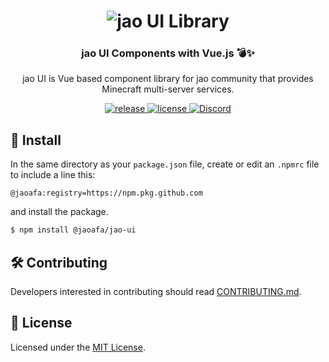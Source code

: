 <h1 align="center">
  <img src="https://user-images.githubusercontent.com/23224932/114276380-51370e80-9a61-11eb-9c72-615340a4d4b8.png" alt="jao UI Library">
</h1>
<h3 align="center">jao UI Components with Vue.js 💣✨</h3>
<p align="center">
jao UI is Vue based component library for jao community that provides Minecraft multi-server services.
</p>

<p align="center">
  <a href="https://github.com/jaoafa/jao-ui/releases">
    <img src="https://img.shields.io/github/v/release/jaoafa/jao-ui" alt="release">
  </a>
  <a href="https://github.com/jaoafa/jao-ui/blob/main/LICENSE">
    <img src="https://img.shields.io/github/license/jaoafa/jao-ui" alt="license">
  </a>
  <a href="https://discord.com/invite/YjwYEBk">
    <img src="https://discord.com/api/guilds/597378876556967936/widget.png" alt="Discord">
  </a>
</p>

## 🚀 Install

In the same directory as your `package.json` file, create or edit an `.npmrc` file to include a line this:

```
@jaoafa:registry=https://npm.pkg.github.com
```

and install the package.

```bash
$ npm install @jaoafa/jao-ui
```

## 🛠 Contributing

Developers interested in contributing should read [CONTRIBUTING.md](.github/CONTRIBUTING.md).

## 📑 License

Licensed under the [MIT License](https://opensource.org/licenses/MIT).
